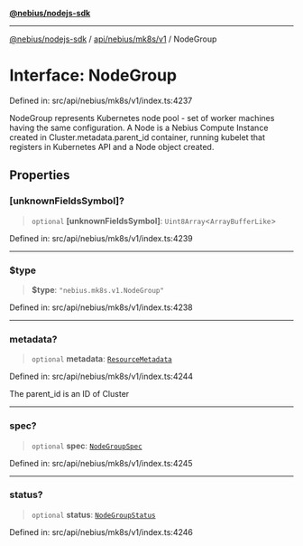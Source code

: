[**@nebius/nodejs-sdk**](../../../../../README.md)

---

[@nebius/nodejs-sdk](../../../../../README.md) / [api/nebius/mk8s/v1](../README.md) / NodeGroup

# Interface: NodeGroup

Defined in: src/api/nebius/mk8s/v1/index.ts:4237

NodeGroup represents Kubernetes node pool - set of worker machines having the same configuration.
A Node is a Nebius Compute Instance created in Cluster.metadata.parent_id container, running kubelet
that registers in Kubernetes API and a Node object created.

## Properties

### \[unknownFieldsSymbol\]?

> `optional` **\[unknownFieldsSymbol\]**: `Uint8Array`\<`ArrayBufferLike`\>

Defined in: src/api/nebius/mk8s/v1/index.ts:4239

---

### $type

> **$type**: `"nebius.mk8s.v1.NodeGroup"`

Defined in: src/api/nebius/mk8s/v1/index.ts:4238

---

### metadata?

> `optional` **metadata**: [`ResourceMetadata`](../../../common/v1/interfaces/ResourceMetadata.md)

Defined in: src/api/nebius/mk8s/v1/index.ts:4244

The parent_id is an ID of Cluster

---

### spec?

> `optional` **spec**: [`NodeGroupSpec`](NodeGroupSpec.md)

Defined in: src/api/nebius/mk8s/v1/index.ts:4245

---

### status?

> `optional` **status**: [`NodeGroupStatus`](NodeGroupStatus.md)

Defined in: src/api/nebius/mk8s/v1/index.ts:4246
